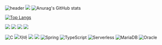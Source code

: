 ![header](https://capsule-render.vercel.app/api?type=soft&color=gradient&height=60&section=header&text=Seoin%20&fontSize=70&animation=blink&fontAlign=12&fontAlignY=60)
![](http://github-profile-summary-cards.vercel.app/api/cards/profile-details?username=seoin1223&theme=aura)
![Anurag's GitHub stats](https://github-readme-stats.vercel.app/api?username=seoin1223&show_icons=true&theme=tokyonight)   

[![Top Langs](https://github-readme-stats.vercel.app/api/top-langs/?username=seoin1223)](https://github.com/seoin1223/github-readme-stats) 



![](http://github-profile-summary-cards.vercel.app/api/cards/repos-per-language?username=seoin1223&theme=default)
![](http://github-profile-summary-cards.vercel.app/api/cards/most-commit-language?username=seoin1223&theme=default)
![](http://github-profile-summary-cards.vercel.app/api/cards/stats?username=seoin1223&theme=default)
![](http://github-profile-summary-cards.vercel.app/api/cards/productive-time?username=seoin1223&theme=default&utcOffset=8)

![C](https://img.shields.io/badge/-C-123456?style=flat-square&logo=C&logoColor=black)
![자바](https://img.shields.io/badge/-자바-007396?style=flat&logo=Java&logoColor=ffffff)
<img src="https://img.shields.io/badge/Android-3DDC84?style=flat-square&logo=Android&logoColor=white"/>
<img src="https://img.shields.io/badge/Kotlin-0095D5?style=flat-square&logo=Kotlin&logoColor=white"/>
![Spring](https://img.shields.io/badge/-Spring-6DB33F?style=for-the-badge&logo=Spring&logoColor=white)
![TypeScript](https://img.shields.io/badge/-TypeScript-3178C6?style=flat-square&logo=TypeScript&logoColor=white)
![Serverless](https://img.shields.io/badge/-Serverless-FD5750?style=flat-square&logo=Serverless&logoColor=magenta)
![MariaDB](https://img.shields.io/badge/-MariaDB-1F305F?style=flat-square&logo=mariadb&logoColor=white)
![Oracle](https://img.shields.io/badge/-Oracle-1F305F?style=flat-square&logo=mariadb&logoColor=white)




